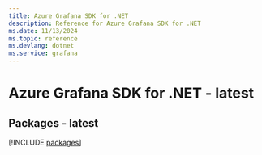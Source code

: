 ```yaml
---
title: Azure Grafana SDK for .NET
description: Reference for Azure Grafana SDK for .NET
ms.date: 11/13/2024
ms.topic: reference
ms.devlang: dotnet
ms.service: grafana
---
```

# Azure Grafana SDK for .NET - latest
## Packages - latest
[!INCLUDE [packages](grafana-index.md)]
